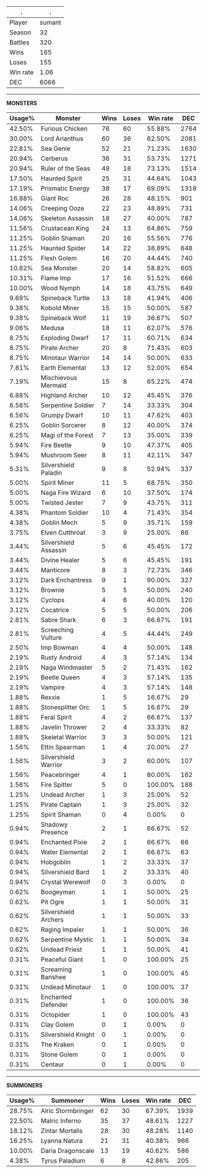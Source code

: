 .|.
|-|-
Player|sumant
Season|32
Battles|320
Wins|165
Loses|155
Win rate|1.06
DEC|6066

---
**MONSTERS**

Usage%|Monster|Wins|Loses|Win rate|DEC|
-|-|-|-|-|-|
42.50%|Furious Chicken|76|60|55.88%|2764|
30.00%|Lord Arianthus|60|36|62.50%|2081|
22.81%|Sea Genie|52|21|71.23%|1630|
20.94%|Cerberus|36|31|53.73%|1271|
20.94%|Ruler of the Seas|49|18|73.13%|1514|
17.50%|Haunted Spirit|25|31|44.64%|1043|
17.19%|Prismatic Energy|38|17|69.09%|1318|
16.88%|Giant Roc|26|28|48.15%|901|
14.06%|Creeping Ooze|22|23|48.89%|731|
14.06%|Skeleton Assassin|18|27|40.00%|787|
11.56%|Crustacean King|24|13|64.86%|759|
11.25%|Goblin Shaman|20|16|55.56%|776|
11.25%|Haunted Spider|14|22|38.89%|648|
11.25%|Flesh Golem|16|20|44.44%|740|
10.62%|Sea Monster|20|14|58.82%|605|
10.31%|Flame Imp|17|16|51.52%|666|
10.00%|Wood Nymph|14|18|43.75%|649|
9.69%|Spineback Turtle|13|18|41.94%|406|
9.38%|Kobold Miner|15|15|50.00%|587|
9.38%|Spineback Wolf|11|19|36.67%|507|
9.06%|Medusa|18|11|62.07%|576|
8.75%|Exploding Dwarf|17|11|60.71%|634|
8.75%|Pirate Archer|20|8|71.43%|603|
8.75%|Minotaur Warrior|14|14|50.00%|633|
7.81%|Earth Elemental|13|12|52.00%|654|
7.19%|Mischievous Mermaid|15|8|65.22%|474|
6.88%|Highland Archer|10|12|45.45%|376|
6.56%|Serpentine Soldier|7|14|33.33%|304|
6.56%|Grumpy Dwarf|10|11|47.62%|403|
6.25%|Goblin Sorcerer|8|12|40.00%|374|
6.25%|Magi of the Forest|7|13|35.00%|339|
5.94%|Fire Beetle|9|10|47.37%|405|
5.94%|Mushroom Seer|8|11|42.11%|347|
5.31%|Silvershield Paladin|9|8|52.94%|337|
5.00%|Spirit Miner|11|5|68.75%|350|
5.00%|Naga Fire Wizard|6|10|37.50%|174|
5.00%|Twisted Jester|7|9|43.75%|311|
4.38%|Phantom Soldier|10|4|71.43%|354|
4.38%|Goblin Mech|5|9|35.71%|159|
3.75%|Elven Cutthroat|3|9|25.00%|86|
3.44%|Silvershield Assassin|5|6|45.45%|172|
3.44%|Divine Healer|5|6|45.45%|191|
3.44%|Manticore|8|3|72.73%|346|
3.12%|Dark Enchantress|9|1|90.00%|327|
3.12%|Brownie|5|5|50.00%|240|
3.12%|Cyclops|4|6|40.00%|120|
3.12%|Cocatrice|5|5|50.00%|206|
2.81%|Sabre Shark|6|3|66.67%|191|
2.81%|Screeching Vulture|4|5|44.44%|249|
2.50%|Imp Bowman|4|4|50.00%|148|
2.19%|Rusty Android|4|3|57.14%|134|
2.19%|Naga Windmaster|5|2|71.43%|162|
2.19%|Beetle Queen|4|3|57.14%|135|
2.19%|Vampire|4|3|57.14%|148|
1.88%|Rexxie|1|5|16.67%|29|
1.88%|Stonesplitter Orc|1|5|16.67%|29|
1.88%|Feral Spirit|4|2|66.67%|137|
1.88%|Javelin Thrower|2|4|33.33%|82|
1.88%|Skeletal Warrior|3|3|50.00%|121|
1.56%|Ettin Spearman|1|4|20.00%|27|
1.56%|Silvershield Warrior|3|2|60.00%|107|
1.56%|Peacebringer|4|1|80.00%|162|
1.56%|Fire Spitter|5|0|100.00%|188|
1.25%|Undead Archer|1|3|25.00%|52|
1.25%|Pirate Captain|1|3|25.00%|32|
1.25%|Spirit Shaman|0|4|0.00%|0|
0.94%|Shadowy Presence|2|1|66.67%|52|
0.94%|Enchanted Pixie|2|1|66.67%|66|
0.94%|Water Elemental|2|1|66.67%|63|
0.94%|Hobgoblin|1|2|33.33%|37|
0.94%|Silvershield Bard|1|2|33.33%|40|
0.94%|Crystal Werewolf|0|3|0.00%|0|
0.62%|Boogeyman|1|1|50.00%|25|
0.62%|Pit Ogre|1|1|50.00%|31|
0.62%|Silvershield Archers|1|1|50.00%|33|
0.62%|Raging Impaler|1|1|50.00%|36|
0.62%|Serpentine Mystic|1|1|50.00%|34|
0.62%|Undead Priest|1|1|50.00%|41|
0.31%|Peaceful Giant|1|0|100.00%|25|
0.31%|Screaming Banshee|1|0|100.00%|45|
0.31%|Undead Minotaur|1|0|100.00%|37|
0.31%|Enchanted Defender|1|0|100.00%|36|
0.31%|Octopider|1|0|100.00%|43|
0.31%|Clay Golem|0|1|0.00%|0|
0.31%|Silvershield Knight|0|1|0.00%|0|
0.31%|The Kraken|0|1|0.00%|0|
0.31%|Stone Golem|0|1|0.00%|0|
0.31%|Centaur|0|1|0.00%|0|

---
**SUMMONERS**

Usage%|Summoner|Wins|Loses|Win rate|DEC|
-|-|-|-|-|-|
28.75%|Alric Stormbringer|62|30|67.39%|1939|
22.50%|Malric Inferno|35|37|48.61%|1227|
18.12%|Zintar Mortalis|28|30|48.28%|1140|
16.25%|Lyanna Natura|21|31|40.38%|966|
10.00%|Daria Dragonscale|13|19|40.62%|586|
4.38%|Tyrus Paladium|6|8|42.86%|205|
